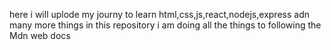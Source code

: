 here i will uplode my journy to learn html,css,js,react,nodejs,express adn many more things
in this repository  i am doing all the things to following the Mdn web docs
